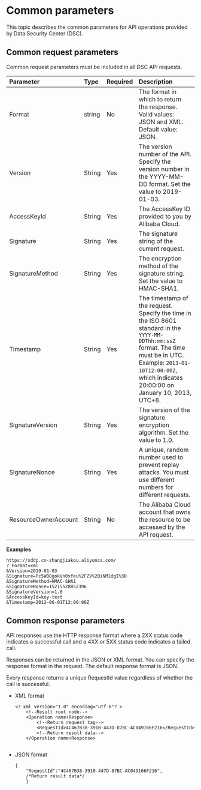 # Common parameters

This topic describes the common parameters for API operations provided by Data Security Center \(DSC\).

## Common request parameters

Common request parameters must be included in all DSC API requests.

|Parameter|Type|Required|Description|
|:--------|:---|:-------|:----------|
|Format|string|No|The format in which to return the response. Valid values: JSON and XML. Default value: JSON. |
|Version|String|Yes|The version number of the API. Specify the version number in the YYYY-MM-DD format. Set the value to 2019-01-03. |
|AccessKeyId|String|Yes|The AccessKey ID provided to you by Alibaba Cloud.|
|Signature|String|Yes|The signature string of the current request.|
|SignatureMethod|String|Yes|The encryption method of the signature string. Set the value to HMAC-SHA1. |
|Timestamp|String|Yes|The timestamp of the request. Specify the time in the ISO 8601 standard in the `YYYY-MM-DDThh:mm:ssZ` format. The time must be in UTC. Example: `2013-01-10T12:00:00Z`, which indicates 20:00:00 on January 10, 2013, UTC+8. |
|SignatureVersion|String|Yes|The version of the signature encryption algorithm. Set the value to 1.0.|
|SignatureNonce|String|Yes|A unique, random number used to prevent replay attacks. You must use different numbers for different requests. |
|ResourceOwnerAccount|String|No|The Alibaba Cloud account that owns the resource to be accessed by the API request.|

**Examples**

```
https://sddp.cn-zhangjiakou.aliyuncs.com/
? Format=xml
&Version=2019-01-03
&Signature=Pc5WB8gokVn0xfeu%2FZV%2BiNM1dgI%3D
&SignatureMethod=HMAC-SHA1
&SignatureNonce=15215528852396
&SignatureVersion=1.0
&AccessKeyId=key-test
&Timestamp=2012-06-01T12:00:00Z
```

## Common response parameters

API responses use the HTTP response format where a 2XX status code indicates a successful call and a 4XX or 5XX status code indicates a failed call.

Responses can be returned in the JSON or XML format. You can specify the response format in the request. The default response format is JSON.

Every response returns a unique RequestId value regardless of whether the call is successful.

-   XML format

    ```
    <? xml version="1.0" encoding="utf-8"? > 
        <!--Result root node-->
        <Operation name+Response>
            <!--Return request tag-->
            <RequestId>4C467B38-3910-447D-87BC-AC049166F216</RequestId>
            <!--Return result data-->
        </Operation name+Response>
                        
    ```

-   JSON format

    ```
    {
        "RequestId":"4C467B38-3910-447D-87BC-AC049166F216",
        /*Return result data*/
        }
    ```



